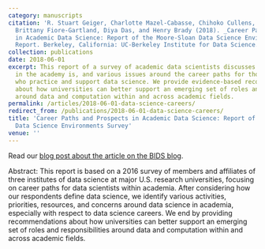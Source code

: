 ```yaml
---
category: manuscripts
citation: 'R. Stuart Geiger, Charlotte Mazel-Cabasse, Chihoko Cullens, Laura Noren,
  Brittany Fiore-Gartland, Diya Das, and Henry Brady (2018). _Career Paths and Prospects
  in Academic Data Science: Report of the Moore-Sloan Data Science Environments Survey._
  Report. Berkeley, California: UC-Berkeley Institute for Data Science. <a href="https://osf.io/preprints/socarxiv/xe823/">https://osf.io/preprints/socarxiv/xe823/</a>'
collection: publications
date: 2018-06-01
excerpt: This report of a survey of academic data scientists discusses what data science
  in the academy is, and various issues around the career paths for those in universities
  who practice and support data science. We provide evidence-based recommendations
  about how universities can better support an emerging set of roles and responsibilities
  around data and computation within and across academic fields.
permalink: /articles/2018-06-01-data-science-careers/
redirect_from: /publications/2018-06-01-data-science-careers/
title: 'Career Paths and Prospects in Academic Data Science: Report of the Moore-Sloan
  Data Science Environments Survey'
venue: ''
---
```


Read our <a href="https://bids.berkeley.edu/news/new-report-career-paths-and-prospects-academic-data-science">blog post about the article on the BIDS blog</a>.

Abstract: This report is based on a 2016 survey of members and affiliates of three institutes of data science at major U.S. research universities, focusing on career paths for data scientists within academia. After considering how our respondents define data science, we identify various activities, priorities, resources, and concerns around data science in academia, especially with respect to data science careers. We end by providing recommendations about how universities can better support an emerging set of roles and responsibilities around data and computation within and across academic fields.